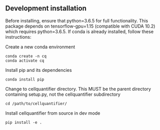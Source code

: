 ## Development installation

Before installing, ensure that python=3.6.5 for full functionality.
This package depends on tensorflow-gpu=1.15 (compatible with CUDA 10.2) which
requires python=3.6.5. If conda is already installed, follow these instructions:

Create a new conda environment

```
conda create -n cq
conda activate cq
```

Install pip and its dependencies

```
conda install pip
```

Change to cellquantifier directory. This MUST be the parent directory
containing setup.py, not the cellquantifier subdirectory

```
cd /path/to/cellquantifier/
```

Install cellquantifier from source in dev mode

```
pip install -e .
```
